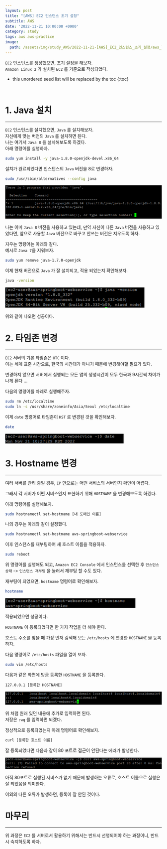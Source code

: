 ```yaml
---
layout: post
title: "[AWS] EC2 인스턴스 초기 설정"
subtitle: AWS
date: '2022-11-21 10:00:00 +0900'
category: study
tags: aws aws-practice
image:
  path: /assets/img/study_AWS/2022-11-21-[AWS]_EC2_인스턴스_초기_설정/aws_logo.png
---
```


`EC2` 인스턴스를 생성했으면, 초기 설정을 해보자.<br>
`Amazon Linux 2` 가 설치된 `EC2` 를 기준으로 작성되었다.


<!--more-->

* this unordered seed list will be replaced by the toc
{:toc}

<br>


# 1. Java 설치
---

`EC2` 인스턴스를 설치했으면, `Java` 를 설치해보자.<br>
자신에게 맞는 버전의 `Java` 를 설치하면 된다.<br>
나는 여기서 `Java 8` 을 설치해보도록 하겠다.<br>
아래 명령어를 실행하자.<br>

```bash
sudo yum install -y java-1.8.0-openjdk-devel.x86_64
```

설치가 완료되었다면 인스턴스의 `Java` 버전을 8로 변경하자.

```bash
sudo /usr/sbin/alternatives --config java
```

![1](/assets/img/study_AWS/2022-11-21-[AWS]_EC2_인스턴스_초기_설정/1.png)

나는 이미 `Java 8` 버전을 사용하고 있는데, 만약 자신이 다른 `Java` 버전을 사용하고 있었다면, 앞으로 사용할 `Java` 버전으로 바꾸고 안쓰는 버전은 지우도록 하자.

지우는 명령어는 아래와 같다.<br>
예시로 `Java 7`을 지워보자.<br>

```bash
sudo yum remove java-1.7.0-openjdk
```

이제 현재 버전으로 `Java` 가 잘 설치되고, 적용 되었는지 확인해보자.

```bash
java -version
```

![2](/assets/img/study_AWS/2022-11-21-[AWS]_EC2_인스턴스_초기_설정/2.png)

위와 같이 나오면 성공이다.

# 2. 타임존 변경
---

`EC2` 서버의 기본 타임존은 `UTC` 이다.<br>
이는 세계 표준 시간으로, 한국의 시간대가 아니기 때문에 변경해야할 필요가 있다.

변경하지 않으면 서버에서 실행되는 모든 앱의 생성시간이 모두 한국과 9시간씩 차이가 나게 된다 ...

다음의 명령어를 차례로 실행해주자.

```bash
sudo rm /etc/localtime
sudo ln -s /usr/share/zoneinfo/Asia/Seoul /etc/localtime
```

이제 `date` 명령어로 타임존이 `KST` 로 변경된 것을 확인해보자.

```bash
date
```

![3](/assets/img/study_AWS/2022-11-21-[AWS]_EC2_인스턴스_초기_설정/3.png)

# 3. Hostname 변경
---

여러 서버를 관리 중일 경우, `IP` 만으로는 어떤 서비스의 서버인지 확인이 어렵다.

그래서 각 서버가 어떤 서비스인지 표현하기 위해 `HOSTNAME` 을 변경해보도록 하겠다.

아래 명령어를 실행해보자.

```bash
sudo hostnamectl set-hostname [내 도메인 이름]
```

나의 경우는 아래와 같이 설정했다.

```bash
sudo hostnamectl set-hostname aws-springboot-webservice
```

이후 인스턴스를 재부팅하여 새 호스트 이름을 적용하자.

```bash
sudo reboot
```

위 명령어를 실행해도 되고, `Amazon EC2 Console` 에서 인스턴스를 선택한 후 `인스턴스 상태` -> `인스턴스 재부팅` 을 눌러서 재부팅 할 수도 있다.

재부팅이 되었으면, `hostname` 명령어로 확인해보자.

```bash
hostname
```

![4](/assets/img/study_AWS/2022-11-21-[AWS]_EC2_인스턴스_초기_설정/4.png)

적용되었으면 성공이다.

`HOSTNAME` 이 등록되었다면 한 가지 작업을 더 해야 한다.

호스트 주소를 찾을 때 가장 먼저 검색해 보는 `/etc/hosts` 에 변경한 `HOSTNAME` 을 등록하자.

다음 명령어로 `/etc/hosts` 파일을 열어 보자.

```bash
sudo vim /etc/hosts
```

다음과 같은 화면에 방금 등록한 `HOSTNAME` 을 등록한다.

```
127.0.0.1 [등록한 HOSTNAME]
```

![5](/assets/img/study_AWS/2022-11-21-[AWS]_EC2_인스턴스_초기_설정/5.png)

위 처럼 원래 있던 내용에 추가로 입력하면 된다.<br>
저장은 `:wq` 를 입력하면 되겠다.

정상적으로 등록되었는지 아래 명령어로 확인해보자.

```bash
curl [등록한 호스트 이름]
```

잘 등록되었다면 다음과 같이 80 포트로 접근이 안된다는 에러가 발생한다.<br>

![6](/assets/img/study_AWS/2022-11-21-[AWS]_EC2_인스턴스_초기_설정/6.png)

아직 80포트로 실행된 서비스가 없기 때문에 발생하는 오류로, 호스트 이름으로 실행은 잘 되었음을 의미한다.

이외의 다른 오류가 발생하면, 등록이 잘 안된 것이다.

# 마무리
---

위 과정은 `EC2` 를 서버로서 활용하기 위해서는 반드시 선행되어야 하는 과정이니, 반드시 숙지하도록 하자.
